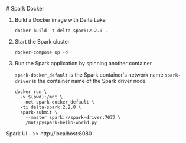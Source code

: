 # Spark Docker

1. Build a Docker image with Delta Lake

   ```
   docker build -t delta-spark:2.2.0 .
   ```

2. Start the Spark cluster

   ```
   docker-compose up -d
   ```

3. Run the Spark application by spinning another container

   `spark-docker_default` is the Spark container's network name
   `spark-driver` is the container name of the Spark driver node


   ```
   docker run \
     -v $(pwd):/mnt \
     --net spark-docker_default \
     -ti delta-spark:2.2.0 \
     spark-submit \
       --master spark://spark-driver:7077 \
       /mnt/pyspark-hello-world.py
   ```

Spark UI -->> http://localhost:8080
